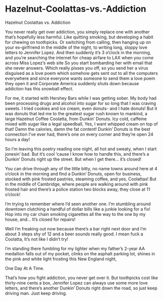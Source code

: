 # Hazelnut-Coolattas-vs.-Addiction

Hazelnut Coolattas vs. Addiction

You never really get over addiction, 
you simply replace one with another that’s hopefully less harmful.
Like quitting smoking, but developing a habit for chewing on toothpicks. 
Or switching from calling, 
then hanging up on your ex-girlfriend in the middle of the night,
to writing long, sloppy love letters to Jennifer Lopez.
And then suddenly it’s 3 o’clock in the morning,
and you’re searching the internet for cheap airfare to LAX
when you come across Miss Lopez’s web site
So you start bombarding her with email that she never answers.
Which really pisses you off, 
so you send her a virus disguised as a love poem
which somehow gets sent out to all the computers everywhere
and since everyone wants someone to send them a love poem they open it 
and Corporate America suddenly shuts down because addiction has this snowball effect.

For me, it started with Hershey Bars while I was getting sober.
My body had been processing drugs and alcohol into sugar for so long 
that I was craving sweets.
I tried cookies and ice cream, even donuts- 
and I hate donuts!
But it was donuts that led me to the greatest sugar rush known to mankind,
a large Hazelnut Coffee Coolatta, 
from Dunkin’ Donuts.
Icy cold, caffeine mixed with sugar like a legal speedball,
Yes, I want whipped cream on top of that!
Damn the calories, 
damn the fat content!
Dunkin’ Donuts is the best connection I’ve ever had, 
there’s one on every corner and they’re open 24 hours a day!

So I’m leaving this poetry reading one night,
all hot and sweaty,
when I start jonesin’ bad.
But it’s cool ‘cause I know how to handle this,
and there’s a Dunkin’ Donuts right up the street.
But when I get there... 
it’s closed!

You can drive through any of the little bitty, no name towns around here
 at 4 o’clock in the morning and find a Dunkin’ Donuts, 
open for business, stocked with pink frosted pastries, steaming coffee,
and yes, Coolattas!
But in the middle of Cambridge, 
where people are walking around with pink frosted hair
and there’s a police station two blocks away,
they close at 11 o’clock! 

I’m trying to remember where I’d seen another one.
I’m stumbling around downtown clutching a handful of dollar bills 
like a junkie looking for a fix!
Hop into my car chain smoking cigarettes 
all the way to the one by my house, 
and...
It’s closed for repairs!

Well I’m freaking out now
because there’s a bar right next door
and I’m about 3 steps shy of 12
and a beer sounds really good.
I mean fuck a Coolatta, 
It’s not like I didn’t try!

I’m standing there fumbling for my lighter
when my father’s 2-year AA medallion falls out of my pocket,
clinks on the asphalt parking lot,
shines in the pink and white light frosting this New England night,

One Day At A Time.

That’s how you fight addiction, 
you never get over it.
But toothpicks cost like thirty-nine cents a box,
Jennifer Lopez can always use some more love letters,
and there’s another Dunkin’ Donuts right down the road,
so just keep driving man.
Just keep driving.
